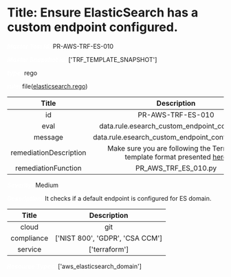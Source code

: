 



# Title: Ensure ElasticSearch has a custom endpoint configured.


***<font color="white">Master Test Id:</font>*** PR-AWS-TRF-ES-010

***<font color="white">Master Snapshot Id:</font>*** ['TRF_TEMPLATE_SNAPSHOT']

***<font color="white">type:</font>*** rego

***<font color="white">rule:</font>*** file([elasticsearch.rego])  
  
  
  
  

|Title|Description|
| :---: | :---: |
|id|PR-AWS-TRF-ES-010|
|eval|data.rule.esearch_custom_endpoint_configured|
|message|data.rule.esearch_custom_endpoint_configured_err|
|remediationDescription|Make sure you are following the Terraform template format presented <a href='https://registry.terraform.io/providers/hashicorp/aws/latest/docs/resources/elasticsearch_domain' target='_blank'>here</a>|
|remediationFunction|PR_AWS_TRF_ES_010.py|


***<font color="white">Severity:</font>*** Medium

***<font color="white">Description:</font>*** It checks if a default endpoint is configured for ES domain.  
  
  

|Title|Description|
| :---: | :---: |
|cloud|git|
|compliance|['NIST 800', 'GDPR', 'CSA CCM']|
|service|['terraform']|


***<font color="white">Resource Types:</font>*** ['aws_elasticsearch_domain']


[elasticsearch.rego]: https://github.com/prancer-io/prancer-compliance-test/tree/master/aws/terraform/elasticsearch.rego

